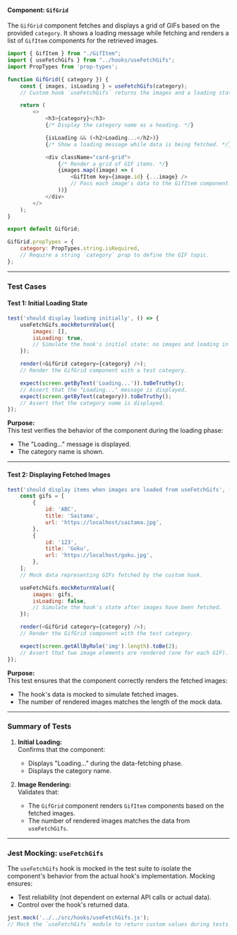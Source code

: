 #### Component: `GifGrid`

The `GifGrid` component fetches and displays a grid of GIFs based on the provided `category`. It shows a loading message while fetching and renders a list of `GifItem` components for the retrieved images.

```javascript
import { GifItem } from "./GifItem";
import { useFetchGifs } from "../hooks/useFetchGifs";
import PropTypes from 'prop-types';

function GifGrid({ category }) {
    const { images, isLoading } = useFetchGifs(category);
    // Custom hook `useFetchGifs` returns the images and a loading state.

    return (
        <>
            <h3>{category}</h3>
            {/* Display the category name as a heading. */}

            {isLoading && (<h2>Loading...</h2>)}
            {/* Show a loading message while data is being fetched. */}

            <div className="card-grid">
                {/* Render a grid of GIF items. */}
                {images.map((image) => (
                    <GifItem key={image.id} {...image} />
                    // Pass each image's data to the GifItem component.
                ))}
            </div>
        </>
    );
}

export default GifGrid;

GifGrid.propTypes = {
    category: PropTypes.string.isRequired,
    // Require a string `category` prop to define the GIF topic.
};
```

---

### Test Cases

#### Test 1: Initial Loading State

```javascript
test('should display loading initially', () => {
    useFetchGifs.mockReturnValue({
        images: [],
        isLoading: true,
        // Simulate the hook's initial state: no images and loading in progress.
    });

    render(<GifGrid category={category} />);
    // Render the GifGrid component with a test category.

    expect(screen.getByText('Loading...')).toBeTruthy();
    // Assert that the "Loading..." message is displayed.
    expect(screen.getByText(category)).toBeTruthy();
    // Assert that the category name is displayed.
});
```

**Purpose:**  
This test verifies the behavior of the component during the loading phase:
- The "Loading..." message is displayed.
- The category name is shown.

---

#### Test 2: Displaying Fetched Images

```javascript
test('should display items when images are loaded from useFetchGifs', () => {
    const gifs = [
        {
            id: 'ABC',
            title: 'Saitama',
            url: 'https://localhost/saitama.jpg',
        },
        {
            id: '123',
            title: 'Goku',
            url: 'https://localhost/goku.jpg',
        },
    ];
    // Mock data representing GIFs fetched by the custom hook.

    useFetchGifs.mockReturnValue({
        images: gifs,
        isLoading: false,
        // Simulate the hook's state after images have been fetched.
    });

    render(<GifGrid category={category} />);
    // Render the GifGrid component with the test category.

    expect(screen.getAllByRole('img').length).toBe(2);
    // Assert that two image elements are rendered (one for each GIF).
});
```

**Purpose:**  
This test ensures that the component correctly renders the fetched images:
- The hook's data is mocked to simulate fetched images.
- The number of rendered images matches the length of the mock data.

---

### Summary of Tests

1. **Initial Loading:**  
   Confirms that the component:
   - Displays "Loading..." during the data-fetching phase.
   - Displays the category name.

2. **Image Rendering:**  
   Validates that:
   - The `GifGrid` component renders `GifItem` components based on the fetched images.
   - The number of rendered images matches the data from `useFetchGifs`.

---

### Jest Mocking: `useFetchGifs`

The `useFetchGifs` hook is mocked in the test suite to isolate the component's behavior from the actual hook's implementation. Mocking ensures:
- Test reliability (not dependent on external API calls or actual data).
- Control over the hook's returned data.  

```javascript
jest.mock('../../src/hooks/useFetchGifs.js');
// Mock the `useFetchGifs` module to return custom values during tests.
```